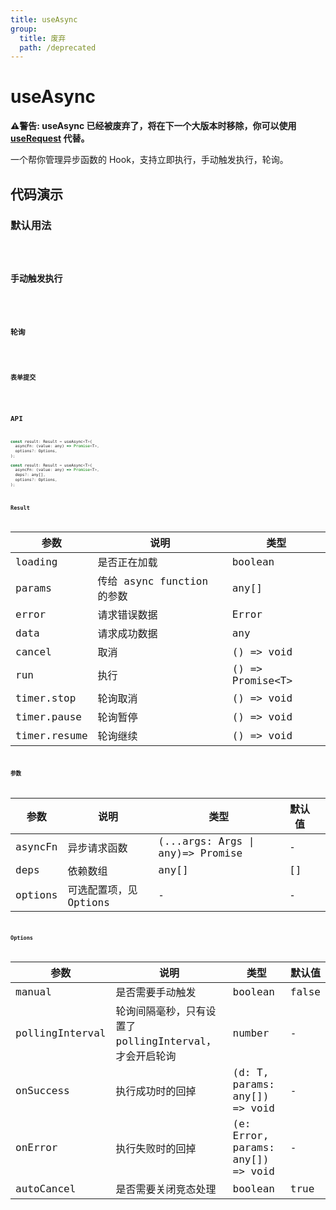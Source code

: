 ```yaml
---
title: useAsync
group:
  title: 废弃
  path: /deprecated
---
```


# useAsync

<Alert>
<b>⚠️警告: useAsync 已经被废弃了，将在下一个大版本时移除，你可以使用 <a href="/zh-CN/async">useRequest</a> 代替。</b>
</Alert>

一个帮你管理异步函数的 Hook，支持立即执行，手动触发执行，轮询。

## 代码演示

### 默认用法

<code src="./demo/demo1.tsx" />


### 手动触发执行

<code src="./demo/demo2.tsx" />


### 轮询

<code src="./demo/demo3.tsx" />


### 表单提交

<code src="./demo/demo4.tsx" />


## API

```javascript
const result: Result = useAsync<T>(
  asyncFn: (value: any) => Promise<T>,
  options?: Options,
);

const result: Result = useAsync<T>(
  asyncFn: (value: any) => Promise<T>,
  deps?: any[],
  options?: Options,
);
```

### Result

| 参数         | 说明                       | 类型                 |
|--------------|----------------------------|----------------------|
| loading      | 是否正在加载               | boolean              |
| params       | 传给 async function 的参数 | any[]                |
| error        | 请求错误数据               | Error                |
| data         | 请求成功数据               | any |
| cancel       | 取消                       | () => void          |
| run          | 执行                       | () => Promise<T\>   |
| timer.stop   | 轮询取消                   | () => void          |
| timer.pause  | 轮询暂停                   | () => void          |
| timer.resume | 轮询继续                   | () => void          |


### 参数

| 参数    | 说明                   | 类型             | 默认值         |   |
|---------|------------------------|------------------|----------------|---|
| asyncFn | 异步请求函数           | (...args: Args \| any)=> Promise | - |
| deps    | 依赖数组               | any[]            | []             |   |
| options | 可选配置项，见 Options | -                | -              |   |

### Options

| 参数            | 说明                                                   | 类型                              | 默认值 |
|-----------------|--------------------------------------------------------|-----------------------------------|--------|
| manual          | 是否需要手动触发                                       | boolean                           | false  |
| pollingInterval | 轮询间隔毫秒，只有设置了 pollingInterval，才会开启轮询 | number                            | -      |
| onSuccess       | 执行成功时的回掉                                       | (d: T, params: any[]) => void     | -      |
| onError         | 执行失败时的回掉                                       | (e: Error, params: any[]) => void | -      |
| autoCancel      | 是否需要关闭竞态处理                                   | boolean                           | true  |
